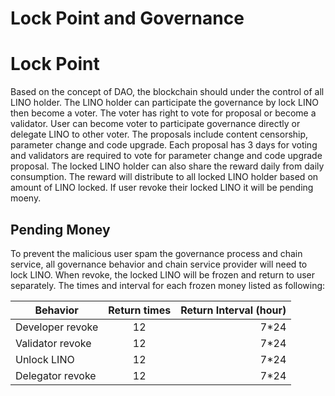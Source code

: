# Lock Point and Governance

# Lock Point

Based on the concept of DAO, the blockchain should under the control of all LINO holder. The LINO holder can participate the governance by lock LINO then become a voter. The voter has right to vote for proposal or become a validator. User can become voter to participate governance directly or delegate LINO to other voter. The proposals include content censorship, parameter change and code upgrade. Each proposal has 3 days for voting and validators are required to vote for parameter change and code upgrade proposal. The locked LINO holder can also share the reward daily from daily consumption. The reward will distribute to all locked LINO holder based on amount of LINO locked.  If user revoke their locked LINO it will be pending moeny.

## Pending Money

To prevent the malicious user spam the governance process and chain service, all governance behavior and chain service provider will need to lock LINO. When revoke, the locked LINO will be frozen and return to user separately. The times and interval for each frozen money listed as following:

|     Behavior     | Return times  |  Return Interval (hour) |
|------------------|:-------------:|------------------------:|
| Developer revoke |       12      |           7*24          |
| Validator revoke |       12      |           7*24          |
|    Unlock LINO   |       12      |           7*24          |
| Delegator revoke |       12      |           7*24          |